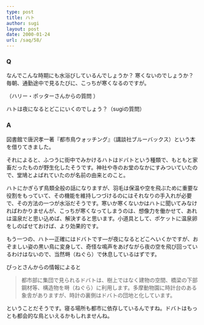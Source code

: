 ```yaml
---
type: post
title: ハト
author: sugi
layout: post
date: 2000-01-24
url: /saq/58/
---
```

### Q 

なんでこんな時期にも水浴びしているんでしょうか？ 寒くないのでしょうか？ 毎朝、通勤途中で見るたびに、こっちが寒くなるのですが。
  
（ハリー・ポッターさんからの質問 ）

ハトは夜になるとどこにいくのでしょう？（sugiの質問）

### A 

図書館で唐沢孝一著『都市鳥ウォッチング』（講談社ブルーバックス）という本を借りてきました。

それによると、ふつうに街中でみかけるハトはドバトという種類で、もともと家畜だったものが野生化したそうです。神社や寺のお堂のなかにすみついていたので、堂鳩とよばれていたのが名前の由来とのこと。

ハトにかぎらず鳥類全般の話になりますが、羽毛は保温や空を飛ぶために重要な役割をもっていて、その機能を維持しつづけるのにはそれなりの手入れが必要で、その方法の一つが水浴だそうです。寒いか寒くないかはハトに聞いてみなければわかりませんが、こっちが寒くなってしまうのは、想像力を働かせて、あれは温泉だと思い込めば、解決すると思います。小道具として、ポケットに温泉卵をしのばせておけば、より効果的です。

もう一つの、ハト―正確にはドバトです―が夜になるとどこへいくかですが、おぞましい姿の黒い鳥に変身して、奇怪な鳴声をあげながら夜の空を飛び回っているわけはないので、当然塒（ねぐら）で休息しているはずです。

ぴっとさんからの情報によると

> 都市部に集団で見られるドバトは、樹上ではなく建物の空間、橋梁の下部鋼材等、構造物を塒（ねぐら）に利用します。多摩動物園に時計台のある象舎がありますが、時計の裏側はドバトの団地と化しています。

ということだそうです。寝る場所も都市に依存しているんですね。ドバトはもっとも都会的な鳥といえるかもしれませんね。
